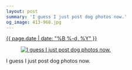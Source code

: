 ```yaml
---
layout: post
summary: 'I guess I just post dog photos now.'
og_image: 413-968.jpg
---
```


<div class="post">
 <time>
  <a href="/413">
   {{ page.date | date: "%B %-d, %Y" }}
  </a>
 </time>
 <a href="/413">
  <figure data-taken="6/19/2015">
   <img alt="I guess I just post dog photos now." sizes="(min-width: 700px) 50vw, calc(100vw - 2rem)" src="{{ site.assets_url }}/413-484.jpg" srcset="{{ site.assets_url }}/413-968.jpg 968w, {{ site.assets_url }}/413-726.jpg 726w, {{ site.assets_url }}/413-484.jpg 484w, {{ site.assets_url }}/413-242.jpg 242w"/>
  </figure>
 </a>
 <span>
  I guess I just post dog photos now.
 </span>
</div>
